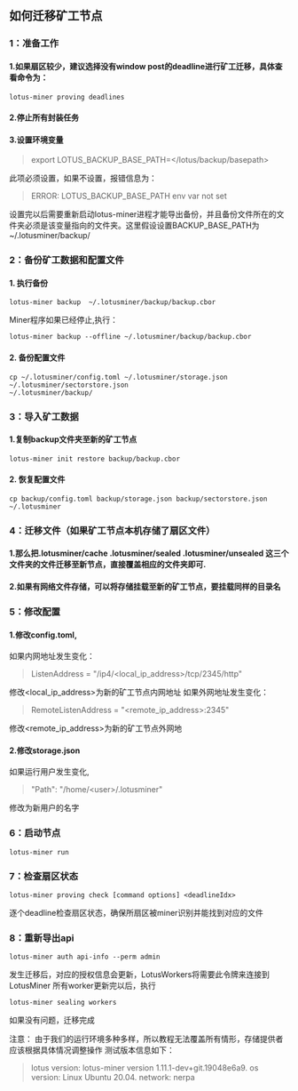 ## 如何迁移矿工节点
### 1：准备工作
#### 1.如果扇区较少，建议选择没有window post的deadline进行矿工迁移，具体查看命令为：
```shell
lotus-miner proving deadlines
```

#### 2.停止所有封装任务

#### 3.设置环境变量
> export LOTUS_BACKUP_BASE_PATH=</lotus/backup/basepath>

此项必须设置，如果不设置，报错信息为：
> ERROR: LOTUS_BACKUP_BASE_PATH env var not set

设置完以后需要重新启动lotus-miner进程才能导出备份，并且备份文件所在的文件夹必须是该变量指向的文件夹。这里假设设置BACKUP_BASE_PATH为~/.lotusminer/backup/
### 2：备份矿工数据和配置文件
#### 1. 执行备份
```shell 
lotus-miner backup  ~/.lotusminer/backup/backup.cbor
```
Miner程序如果已经停止,执行：
```shell script
lotus-miner backup --offline ~/.lotusminer/backup/backup.cbor
```


#### 2. 备份配置文件
```shell script
cp ~/.lotusminer/config.toml ~/.lotusminer/storage.json ~/.lotusminer/sectorstore.json                                                       
~/.lotusminer/backup/
```


### 3：导入矿工数据
#### 1.复制backup文件夹至新的矿工节点
```shell script
lotus-miner init restore backup/backup.cbor
```

#### 2. 恢复配置文件
```shell script
cp backup/config.toml backup/storage.json backup/sectorstore.json  ~/.lotusminer
```


### 4：迁移文件（如果矿工节点本机存储了扇区文件）
#### 1.那么把.lotusminer/cache   .lotusminer/sealed  .lotusminer/unsealed 这三个文件夹的文件迁移至新节点，直接覆盖相应的文件夹即可.
#### 2.如果有网络文件存储，可以将存储挂载至新的矿工节点，要挂载同样的目录名

### 5：修改配置
#### 1.修改config.toml, 
如果内网地址发生变化：
> ListenAddress = "/ip4/<local_ip_address>/tcp/2345/http"

修改<local_ip_address>为新的矿工节点内网地址
如果外网地址发生变化：
> RemoteListenAddress = "<remote_ip_address>:2345"

修改<remote_ip_address>为新的矿工节点外网地

#### 2.修改storage.json
如果运行用户发生变化,
> "Path": "/home/\<user\>/.lotusminer"

修改<user>为新用户的名字

### 6：启动节点
```shell script
lotus-miner run
```


### 7：检查扇区状态
```shell script
lotus-miner proving check [command options] <deadlineIdx>
```
逐个deadline检查扇区状态，确保所扇区被miner识别并能找到对应的文件

### 8：重新导出api
```shell script
lotus-miner auth api-info --perm admin
```

发生迁移后，对应的授权信息会更新，LotusWorkers将需要此令牌来连接到LotusMiner
所有worker更新完以后，执行
```shell script
lotus-miner sealing workers
```
如果没有问题，迁移完成

注意：
由于我们的运行环境多种多样，所以教程无法覆盖所有情形，存储提供者应该根据具体情况调整操作
测试版本信息如下：
> lotus version: lotus-miner version 1.11.1-dev+git.19048e6a9. 
> os version: Linux Ubuntu 20.04. 
> network: nerpa